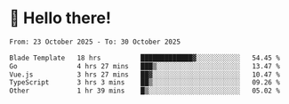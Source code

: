 # 👋 Hello there!

<!--START_SECTION:waka-->

```txt
From: 23 October 2025 - To: 30 October 2025

Blade Template   18 hrs          █████████████▓░░░░░░░░░░░   54.45 %
Go               4 hrs 27 mins   ███▒░░░░░░░░░░░░░░░░░░░░░   13.47 %
Vue.js           3 hrs 27 mins   ██▓░░░░░░░░░░░░░░░░░░░░░░   10.47 %
TypeScript       3 hrs 3 mins    ██▒░░░░░░░░░░░░░░░░░░░░░░   09.26 %
Other            1 hr 39 mins    █▒░░░░░░░░░░░░░░░░░░░░░░░   05.02 %
```

<!--END_SECTION:waka-->
